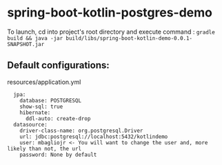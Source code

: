 # spring-boot-kotlin-postgres-demo

To launch, cd into project's root directory and execute command : `gradle build && java -jar build/libs/spring-boot-kotlin-demo-0.0.1-SNAPSHOT.jar`

## Default configurations:

resources/application.yml

~~~~spring:
  jpa:
    database: POSTGRESQL
    show-sql: true
    hibernate:
      ddl-auto: create-drop
  datasource:
    driver-class-name: org.postgresql.Driver
    url: jdbc:postgresql://localhost:5432/kotlindemo
    user: mbagliojr <- You will want to change the user and, more likely than not, the url
    password: None by default
    
    
